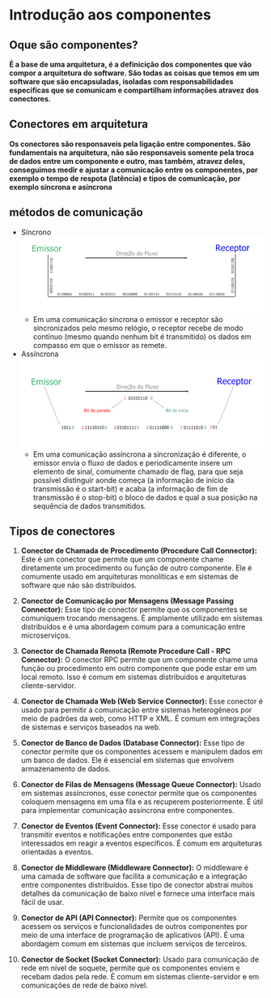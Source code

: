 # Introdução aos componentes
## Oque são componentes?
**É a base de uma arquitetura, é a definicição dos componentes que vão compor a arquitetura do software. São todas as coisas que temos em um software que são encapsuladas, isoladas com responsabilidades especificas que se comunicam e compartilham informações atravez dos conectores.**

## Conectores em arquitetura
**Os conectores são responsaveis pela ligação entre componentes. São fundamentais na arquitetura, não são responsaveis somente pela troca de dados entre um componente e outro, mas também, atravez deles, conseguimos medir e ajustar a comunicação entre os componentes, por exemplo o tempo de respota (latência) e tipos de comunicação, por exemplo síncrona e asíncrona**

## métodos de comunicação
* Síncrono
  ![Alt text](image-9.png)
  * Em uma comunicação síncrona o emissor e receptor são sincronizados pelo mesmo relógio, o receptor recebe de modo contínuo (mesmo quando nenhum bit é transmitido) os dados em compasso em que o emissor as remete.
* Assíncrona
![Alt text](image-10.png)
  * Em uma comunicação assíncrona a sincronização é diferente, o emissor envia o fluxo de dados e periodicamente insere um elemento de sinal, comumente chamado de flag, para que seja possível distinguir aonde começa (a informação de início da transmissão é o start-bit) e acaba (a informação de fim de transmissão é o stop-bit) o bloco de dados e qual a sua posição na sequência de dados transmitidos.


## Tipos de conectores

1. **Conector de Chamada de Procedimento (Procedure Call Connector):** Este é um conector que permite que um componente chame diretamente um procedimento ou função de outro componente. Ele é comumente usado em arquiteturas monolíticas e em sistemas de software que não são distribuídos.

2. **Conector de Comunicação por Mensagens (Message Passing Connector):** Esse tipo de conector permite que os componentes se comuniquem trocando mensagens. É amplamente utilizado em sistemas distribuídos e é uma abordagem comum para a comunicação entre microserviços.

3. **Conector de Chamada Remota (Remote Procedure Call - RPC Connector):** O conector RPC permite que um componente chame uma função ou procedimento em outro componente que pode estar em um local remoto. Isso é comum em sistemas distribuídos e arquiteturas cliente-servidor.

4. **Conector de Chamada Web (Web Service Connector):** Esse conector é usado para permitir a comunicação entre sistemas heterogêneos por meio de padrões da web, como HTTP e XML. É comum em integrações de sistemas e serviços baseados na web.

5. **Conector de Banco de Dados (Database Connector):** Esse tipo de conector permite que os componentes acessem e manipulem dados em um banco de dados. Ele é essencial em sistemas que envolvem armazenamento de dados.

6. **Conector de Filas de Mensagens (Message Queue Connector):** Usado em sistemas assíncronos, esse conector permite que os componentes coloquem mensagens em uma fila e as recuperem posteriormente. É útil para implementar comunicação assíncrona entre componentes.

7. **Conector de Eventos (Event Connector):** Esse conector é usado para transmitir eventos e notificações entre componentes que estão interessados em reagir a eventos específicos. É comum em arquiteturas orientadas a eventos.

8. **Conector de Middleware (Middleware Connector):** O middleware é uma camada de software que facilita a comunicação e a integração entre componentes distribuídos. Esse tipo de conector abstrai muitos detalhes da comunicação de baixo nível e fornece uma interface mais fácil de usar.

9. **Conector de API (API Connector):** Permite que os componentes acessem os serviços e funcionalidades de outros componentes por meio de uma interface de programação de aplicativos (API). É uma abordagem comum em sistemas que incluem serviços de terceiros.

10. **Conector de Socket (Socket Connector):** Usado para comunicação de rede em nível de soquete, permite que os componentes enviem e recebam dados pela rede. É comum em sistemas cliente-servidor e em comunicações de rede de baixo nível.
